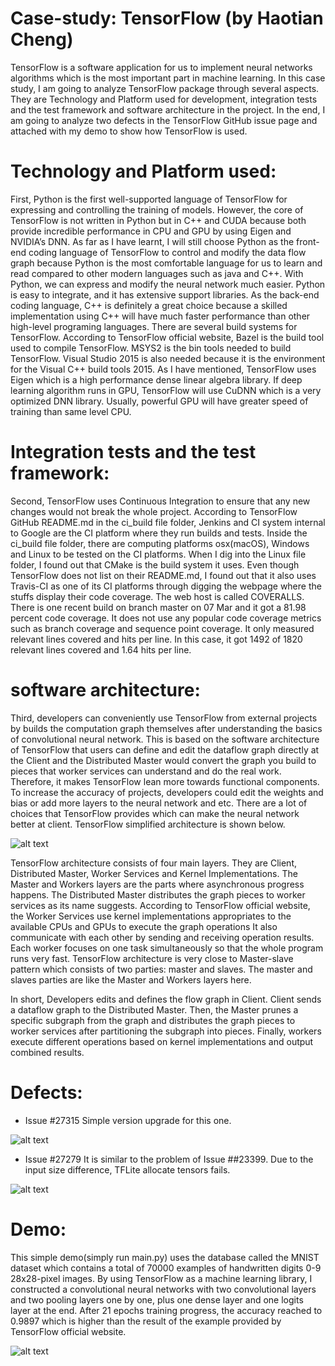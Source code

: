 # Case-study: TensorFlow (by Haotian Cheng)

TensorFlow is a software application for us to implement neural networks algorithms which is the most important part in machine learning. In this case study, I am going to analyze TensorFlow package through several aspects. They are Technology and Platform used for development, integration tests and the test framework and software architecture in the project. In the end, I am going to analyze two defects in the TensorFlow GitHub issue page and attached with my demo to show how TensorFlow is used.

# Technology and Platform used:

First, Python is the first well-supported language of TensorFlow for expressing and controlling the training of models. However, the core of TensorFlow is not written in Python but in C++ and CUDA because both provide incredible performance in CPU and GPU by using Eigen and NVIDIA’s DNN. As far as I have learnt, I will still choose Python as the front-end coding language of TensorFlow to control and modify the data flow graph because Python is the most comfortable language for us to learn and read compared to other modern languages such as java and C++. With Python, we can express and modify the neural network much easier. Python is easy to integrate, and it has extensive support libraries. As the back-end coding language, C++ is definitely a great choice because a skilled implementation using C++ will have much faster performance than other high-level programing languages. There are several build systems for TensorFlow. According to TensorFlow official website, Bazel is the build tool used to compile TensorFlow. MSYS2 is the bin tools needed to build TensorFlow. Visual Studio 2015 is also needed because it is the environment for the Visual C++ build tools 2015. As I have mentioned, TensorFlow uses Eigen which is a high performance dense linear algebra library. If deep learning algorithm runs in GPU, TensorFlow will use CuDNN which is a very optimized DNN library. Usually, powerful GPU will have greater speed of training than same level CPU.

# Integration tests and the test framework:

Second, TensorFlow uses Continuous Integration to ensure that any new changes would not break the whole project. According to TensorFlow GitHub README.md in the ci_build file folder, Jenkins and CI system internal to Google are the CI platform where they run builds and tests. Inside the ci_build file folder, there are computing platforms osx(macOS), Windows and Linux to be tested on the CI platforms. When I dig into the Linux file folder, I found out that CMake is the build system it uses. Even though TensorFlow does not list on their README.md, I found out that it also uses Travis-CI as one of its CI platforms through digging the webpage where the stuffs display their code coverage. The web host is called COVERALLS. There is one recent build on branch master on 07 Mar and it got a 81.98 percent code coverage. It does not use any popular code coverage metrics such as branch coverage and sequence point coverage. It only measured relevant lines covered and hits per line. In this case, it got 1492 of 1820 relevant lines covered and 1.64 hits per line.

# software architecture:

Third, developers can conveniently use TensorFlow from external projects by builds the computation graph themselves after understanding the basics of convolutional neural network. This is based on the software architecture of TensorFlow that users can define and edit the dataflow graph directly at the Client and the Distributed Master would convert the graph you build to pieces that worker services can understand and do the real work. Therefore, it makes TensorFlow lean more towards functional components. To increase the accuracy of projects, developers could edit the weights and bias or add more layers to the neural network and etc. There are a lot of choices that TensorFlow provides which can make the neural network better at client. TensorFlow simplified architecture is shown below.

![alt text](https://raw.githubusercontent.com/ec500-software-engineering/case-study-HaotianCheng/master/Project%20Architecture.png)    
      
TensorFlow architecture consists of four main layers. They are Client, Distributed Master, Worker Services and Kernel Implementations. The Master and Workers layers are the parts where asynchronous progress happens. The Distributed Master distributes the graph pieces to worker services as its name suggests. According to TensorFlow official website, the Worker Services use kernel implementations appropriates to the available CPUs and GPUs to execute the graph operations It also communicate with each other by sending and receiving operation results. Each worker focuses on one task simultaneously so that the whole program runs very fast. TensorFlow architecture is very close to Master-slave pattern which consists of two parties: master and slaves. The master and slaves parties are like the Master and Workers layers here.


In short, Developers edits and defines the flow graph in Client. Client sends a dataflow graph to the Distributed Master. Then, the Master prunes a specific subgraph from the graph and distributes the graph pieces to worker services after partitioning the subgraph into pieces. Finally, workers execute different operations based on kernel implementations and output combined results.

# Defects:

* Issue #27315
Simple version upgrade for this one.

![alt text](https://raw.githubusercontent.com/ec500-software-engineering/case-study-HaotianCheng/master/issue27315.png)

* Issue #27279 
It is similar to the problem of Issue ##23399. Due to the input size difference, TFLite allocate tensors fails.

![alt text](https://raw.githubusercontent.com/ec500-software-engineering/case-study-HaotianCheng/master/issue27279.png)

# Demo:

This simple demo(simply run main.py) uses the database called the MNIST dataset which contains a total of 70000 examples of handwritten digits 0-9 28x28-pixel images. By using TensorFlow as a machine learning library, I constructed a convolutional neural networks with two convolutional layers and two pooling layers one by one, plus one dense layer and one logits layer at the end. After 21 epochs training progress, the accuracy reached to 0.9897 which is higher than the result of the example provided by TensorFlow official website.

![alt text](https://raw.githubusercontent.com/ec500-software-engineering/case-study-HaotianCheng/master/Training%20results.png)
